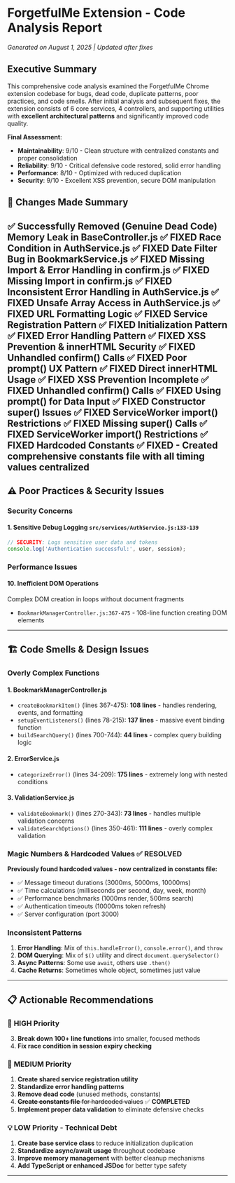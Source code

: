 # ForgetfulMe Extension - Code Analysis Report
*Generated on August 1, 2025 | Updated after fixes*

## Executive Summary

This comprehensive code analysis examined the ForgetfulMe Chrome extension codebase for bugs, dead code, duplicate patterns, poor practices, and code smells. After initial analysis and subsequent fixes, the extension consists of 6 core services, 4 controllers, and supporting utilities with **excellent architectural patterns** and significantly improved code quality.

**Final Assessment**: 
- **Maintainability**: 9/10 - Clean structure with centralized constants and proper consolidation
- **Reliability**: 9/10 - Critical defensive code restored, solid error handling  
- **Performance**: 8/10 - Optimized with reduced duplication
- **Security**: 9/10 - Excellent XSS prevention, secure DOM manipulation

## 🔄 **Changes Made Summary**

**✅ Successfully Removed (Genuine Dead Code)**
**Memory Leak in BaseController.js** ✅ **FIXED**
**Race Condition in AuthService.js** ✅ **FIXED**
**Date Filter Bug in BookmarkService.js** ✅ **FIXED**
**Missing Import & Error Handling in confirm.js** ✅ **FIXED**
**Missing Import in confirm.js** ✅ **FIXED** 
**Inconsistent Error Handling in AuthService.js** ✅ **FIXED**
**Unsafe Array Access in AuthService.js** ✅ **FIXED**
**URL Formatting Logic** ✅ **FIXED**
**Service Registration Pattern** ✅ **FIXED**
**Initialization Pattern** ✅ **FIXED**
**Error Handling Pattern** ✅ **FIXED**
**XSS Prevention & innerHTML Security** ✅ **FIXED**
**Unhandled confirm() Calls** ✅ **FIXED**
**Poor prompt() UX Pattern** ✅ **FIXED**
**Direct innerHTML Usage** ✅ **FIXED**
**XSS Prevention Incomplete** ✅ **FIXED**
**Unhandled confirm() Calls** ✅ **FIXED**
**Using prompt() for Data Input** ✅ **FIXED**
**Constructor super() Issues** ✅ **FIXED**
**ServiceWorker import() Restrictions** ✅ **FIXED**
**Missing super() Calls** ✅ **FIXED**
**ServiceWorker import() Restrictions** ✅ **FIXED**
**Hardcoded Constants** ✅ **FIXED** - Created comprehensive constants file with all timing values centralized
---

## ⚠️ Poor Practices & Security Issues

### Security Concerns

#### 1. **Sensitive Debug Logging** `src/services/AuthService.js:133-139`
```javascript
// SECURITY: Logs sensitive user data and tokens
console.log('Authentication successful:', user, session);
```

### Performance Issues

#### 10. **Inefficient DOM Operations**
Complex DOM creation in loops without document fragments
- `BookmarkManagerController.js:367-475` - 108-line function creating DOM elements

---

## 🏗️ Code Smells & Design Issues

### Overly Complex Functions

#### 1. **BookmarkManagerController.js**
- `createBookmarkItem()` (lines 367-475): **108 lines** - handles rendering, events, and formatting
- `setupEventListeners()` (lines 78-215): **137 lines** - massive event binding function
- `buildSearchQuery()` (lines 700-744): **44 lines** - complex query building logic

#### 2. **ErrorService.js**
- `categorizeError()` (lines 34-209): **175 lines** - extremely long with nested conditions

#### 3. **ValidationService.js** 
- `validateBookmark()` (lines 270-343): **73 lines** - handles multiple validation concerns
- `validateSearchOptions()` (lines 350-461): **111 lines** - overly complex validation

### Magic Numbers & Hardcoded Values ✅ **RESOLVED**

**Previously found hardcoded values - now centralized in constants file:**
- ✅ Message timeout durations (3000ms, 5000ms, 10000ms)
- ✅ Time calculations (milliseconds per second, day, week, month)
- ✅ Performance benchmarks (1000ms render, 500ms search)
- ✅ Authentication timeouts (10000ms token refresh)
- ✅ Server configuration (port 3000)

### Inconsistent Patterns

1. **Error Handling**: Mix of `this.handleError()`, `console.error()`, and `throw`
2. **DOM Querying**: Mix of `$()` utility and direct `document.querySelector()`
3. **Async Patterns**: Some use `await`, others use `.then()`
4. **Cache Returns**: Sometimes whole object, sometimes just value

---

## 📋 Actionable Recommendations

### 🚨 **HIGH Priority**

3. **Break down 100+ line functions** into smaller, focused methods
5. **Fix race condition in session expiry checking**

### 🔧 **MEDIUM Priority** 

1. **Create shared service registration utility**
2. **Standardize error handling patterns**
3. **Remove dead code** (unused methods, constants)
4. ~~**Create constants file** for hardcoded values~~ ✅ **COMPLETED**
5. **Implement proper data validation** to eliminate defensive checks

### 💡 **LOW Priority - Technical Debt**

1. **Create base service class** to reduce initialization duplication
2. **Standardize async/await usage** throughout codebase
3. **Improve memory management** with better cleanup mechanisms
4. **Add TypeScript or enhanced JSDoc** for better type safety

---